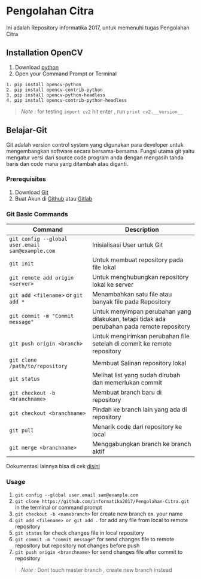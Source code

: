 # Pengolahan Citra

Ini adalah Repository informatika 2017, untuk memenuhi tugas Pengolahan Citra

## Installation OpenCV

1. Download [python](https://www.python.org/downloads/)
2. Open your Command Prompt or Terminal

```
1. pip install opencv-python
2. pip install opencv-contrib-python
3. pip install opencv-python-headless
4. pip install opencv-contrib-python-headless
```

> *Note :* for testing `import cv2` hit enter , run `print cv2.__version__`

## Belajar-Git

Git adalah version control system yang digunakan para developer untuk mengembangkan software secara bersama-bersama. Fungsi utama git yaitu mengatur versi dari source code program anda dengan mengasih tanda baris dan code mana yang ditambah atau diganti.

### Prerequisites

1. Download [Git](https://git-scm.com/)
2. Buat Akun di [Github](https://github.com) atau [Gitlab](https://gitlab.com)

### Git Basic Commands

| Command | Description |
| --- | --- |
| `git config --global user.email sam@example.com` | Inisialisasi User untuk Git |
| `git init` | Untuk membuat repository pada file lokal |
| `git remote add origin <server>` | Untuk menghubungkan repository lokal ke server |
| `git add <filename>` or `git add *` | Menambahkan satu file atau banyak file pada Repository |
| `git commit -m "Commit message"` | Untuk menyimpan perubahan yang dilakukan, tetapi tidak ada perubahan pada remote repository |
| `git push origin <branch>` | Untuk mengirimkan perubahan file setelah di commit ke remote repository |
| `git clone /path/to/repository` | Membuat Salinan repository lokal |
| `git status` | Melihat list yang sudah dirubah dan memerlukan commit |
| `git checkout -b <branchname>` | Membuat branch baru di repository |
| `git checkout <branchname>` | Pindah ke branch lain yang ada di repository |
| `git pull` | Menarik code dari repository ke local |
| `git merge <branchname>` | Menggabungkan branch ke branch aktif |

Dokumentasi lainnya bisa di cek [disini](https://confluence.atlassian.com/bitbucketserver/basic-git-commands-776639767.html)

### Usage

1. `git config --global user.email sam@example.com`
2. `git clone https://github.com/informatika2017/Pengolahan-Citra.git` in the terminal or command prompt
3. `git checkout -b <namebranch>` for create new branch ex. your name
4. `git add <filename> or git add .` for add any file from local to remote repository
5. `git status` for check changes file in local repository
6. `git commit -m "commit message"` for send changes file to remote repository but repository not changes before push
7. `git push origin <branchname>` for send changes file after commit to repository

> *Note :* Dont touch master branch , create new branch instead